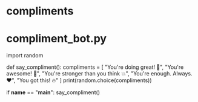 # compliments
# compliment_bot.py

import random

def say_compliment():
    compliments = [
        "You're doing great! 💪",
        "You're awesome! 🌟",
        "You're stronger than you think 💥",
        "You're enough. Always. ❤️",
        "You got this! 🔥"
    ]
    print(random.choice(compliments))

if __name__ == "__main__":
    say_compliment()
